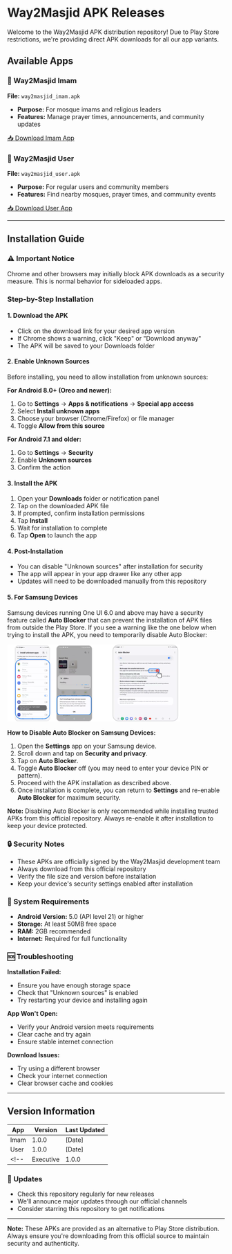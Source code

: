 # Way2Masjid APK Releases

Welcome to the Way2Masjid APK distribution repository! Due to Play Store restrictions, we're providing direct APK downloads for all our app variants.

## Available Apps

### 📱 Way2Masjid Imam
**File:** `way2masjid_imam.apk`
- **Purpose:** For mosque imams and religious leaders
- **Features:** Manage prayer times, announcements, and community updates

[📥 Download Imam App](https://github.com/fouzapps/public-releases/releases/download/latest/way2masjid_imam.apk)

### 👥 Way2Masjid User
**File:** `way2masjid_user.apk`
- **Purpose:** For regular users and community members
- **Features:** Find nearby mosques, prayer times, and community events

[📥 Download User App](https://github.com/fouzapps/public-releases/releases/download/latest/way2masjid_user.apk)

<!-- ### 💼 Way2Masjid Executive
**File:** `way2masjid_executive.apk`
- **Purpose:** For mosque executives and administrators
- **Features:** Administrative tools, reporting, and management functions

[📥 Download Executive App](releases/way2masjid_executive.apk) -->

---

## Installation Guide

### ⚠️ Important Notice
Chrome and other browsers may initially block APK downloads as a security measure. This is normal behavior for sideloaded apps.

### Step-by-Step Installation

#### 1. Download the APK
- Click on the download link for your desired app version
- If Chrome shows a warning, click "Keep" or "Download anyway"
- The APK will be saved to your Downloads folder

#### 2. Enable Unknown Sources
Before installing, you need to allow installation from unknown sources:

**For Android 8.0+ (Oreo and newer):**
1. Go to **Settings** → **Apps & notifications** → **Special app access**
2. Select **Install unknown apps**
3. Choose your browser (Chrome/Firefox) or file manager
4. Toggle **Allow from this source**

**For Android 7.1 and older:**
1. Go to **Settings** → **Security**
2. Enable **Unknown sources**
3. Confirm the action

#### 3. Install the APK
1. Open your **Downloads** folder or notification panel
2. Tap on the downloaded APK file
3. If prompted, confirm installation permissions
4. Tap **Install**
5. Wait for installation to complete
6. Tap **Open** to launch the app

#### 4. Post-Installation
- You can disable "Unknown sources" after installation for security
- The app will appear in your app drawer like any other app
- Updates will need to be downloaded manually from this repository


#### 5. For Samsung Devices

Samsung devices running One UI 6.0 and above may have a security feature called **Auto Blocker** that can prevent the installation of APK files from outside the Play Store. If you see a warning like the one below when trying to install the APK, you need to temporarily disable Auto Blocker:

<img src="screenshots/samsung_warning.png" alt="Samsung Auto Blocker Warning" width="400" />

**How to Disable Auto Blocker on Samsung Devices:**

1. Open the **Settings** app on your Samsung device.
2. Scroll down and tap on **Security and privacy**.
3. Tap on **Auto Blocker**.
4. Toggle **Auto Blocker** off (you may need to enter your device PIN or pattern).
5. Proceed with the APK installation as described above.
6. Once installation is complete, you can return to **Settings** and re-enable **Auto Blocker** for maximum security.

**Note:** Disabling Auto Blocker is only recommended while installing trusted APKs from this official repository. Always re-enable it after installation to keep your device protected.

### 🔒 Security Notes
- These APKs are officially signed by the Way2Masjid development team
- Always download from this official repository
- Verify the file size and version before installation
- Keep your device's security settings enabled after installation

### 📱 System Requirements
- **Android Version:** 5.0 (API level 21) or higher
- **Storage:** At least 50MB free space
- **RAM:** 2GB recommended
- **Internet:** Required for full functionality

### 🆘 Troubleshooting

**Installation Failed:**
- Ensure you have enough storage space
- Check that "Unknown sources" is enabled
- Try restarting your device and installing again

**App Won't Open:**
- Verify your Android version meets requirements
- Clear cache and try again
- Ensure stable internet connection

**Download Issues:**
- Try using a different browser
- Check your internet connection
- Clear browser cache and cookies

---

## Version Information

| App        | Version | Last Updated |
|------------|---------|--------------|
| Imam       | 1.0.0   | [Date]       |
| User       | 1.0.0   | [Date]       |
<!-- | Executive  | 1.0.0   | [Date]       | -->

### 🔄 Updates
- Check this repository regularly for new releases
- We'll announce major updates through our official channels
- Consider starring this repository to get notifications

---

**Note:** These APKs are provided as an alternative to Play Store distribution. Always ensure you're downloading from this official source to maintain security and authenticity.